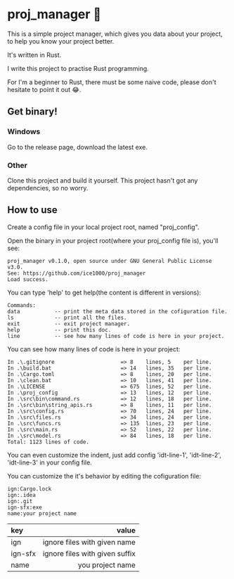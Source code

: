 # proj_manager 💖

This is a simple project manager, which gives you data about your project, to help you know  your project better.

It's written in Rust.

I write this project to practise Rust programming.

For I'm a beginner to Rust, there must be some naive code, please don't hesitate to point it out :joy:.

## Get binary!

### Windows

Go to the release page, download the latest exe.

### Other

Clone this project and build it yourself. This project hasn't got any dependencies, so no worry.

## How to use

Create a config file in your local project root, named "proj_config".

Open the binary in your project root(where your proj_config file is), you'll see:

```
proj_manager v0.1.0, open source under GNU General Public License v3.0.
See: https://github.com/ice1000/proj_manager
Load success.
```

You can type 'help' to get help(the content is different in versions):

```
Commands:
data           -- print the meta data stored in the cofiguration file.
ls             -- print all the files.
exit           -- exit project manager.
help           -- print this doc.
line           -- see how many lines of code is here in your project.
```

You can see how many lines of code is here in your project:

```
In .\.gitignore                     => 8    lines, 5    per line.
In .\build.bat                      => 14   lines, 35   per line.
In .\Cargo.toml                     => 8    lines, 20   per line.
In .\clean.bat                      => 10   lines, 41   per line.
In .\LICENSE                        => 675  lines, 52   per line.
In .\proj_config                    => 13   lines, 12   per line.
In .\src\bin\command.rs             => 12   lines, 18   per line.
In .\src\bin\string_apis.rs         => 8    lines, 11   per line.
In .\src\config.rs                  => 70   lines, 24   per line.
In .\src\files.rs                   => 34   lines, 24   per line.
In .\src\funcs.rs                   => 135  lines, 23   per line.
In .\src\main.rs                    => 52   lines, 22   per line.
In .\src\model.rs                   => 84   lines, 18   per line.
Total: 1123 lines of code.
```

You can even customize the indent, just add config 'idt-line-1', 'idt-line-2', 'idt-line-3' in your config file.

You can customize the it's behavior by editing the cofiguration file:

```
ign:Cargo.lock
ign:.idea
ign:.git
ign-sfx:exe
name:your project name
```

key|value
:---|---:
ign|ignore files with given name
ign-sfx|ignore files with given suffix
name|you project name
